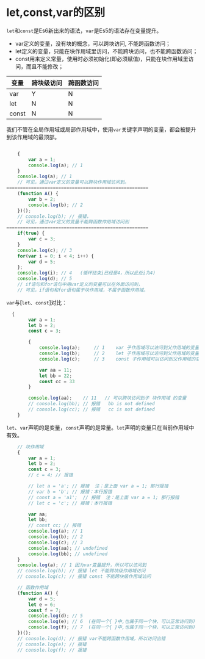 # let,const,var的区别

`let`和`const`是Es6新出来的语法，`var`是Es5的语法存在变量提升。

- var定义的变量，没有块的概念，可以跨块访问, 不能跨函数访问；
- let定义的变量，只能在块作用域里访问，不能跨块访问，也不能跨函数访问；
- const用来定义常量，使用时必须初始化(即必须赋值)，只能在块作用域里访问，而且不能修改；

| 变量  | 跨块级访问 | 跨函数访问 |
| ----- | ---------- | ---------- |
| var   | Y          | N          |
| let   | N          | N          |
| const | N          | N          |

 我们不管在全局作用域或局部作用域中，使用`var`关键字声明的变量，都会被提升到该作用域的最顶部。

```javascript

	{
        var a = 1;
        console.log(a); // 1
    }
    console.log(a); // 1
    // 可见，通过var定义的变量可以跨块作用域访问到。
====================================================
    (function A() {
        var b = 2;
        console.log(b); // 2
    })();
    // console.log(b); // 报错，
    // 可见，通过var定义的变量不能跨函数作用域访问到
====================================================
    if(true) {
        var c = 3;
    }
    console.log(c); // 3
    for(var i = 0; i < 4; i++) {
        var d = 5;
    };
    console.log(i); // 4   (循环结束i已经是4，所以此处i为4)
    console.log(d); // 5
    // if语句和for语句中用var定义的变量可以在外面访问到，
    // 可见，if语句和for语句属于块作用域，不属于函数作用域。
```

`var`与[`let`、`const`]对比：

```javascript
  {
        var a = 1;
        let b = 2;
        const c = 3;    

        {
            console.log(a);     // 1    var	子作用域可以访问到父作用域的变量
            console.log(b);     // 2    let	子作用域可以访问到父作用域的变量
            console.log(c);     // 3    const 子作用域可以访问到父作用域的变量

            var aa = 11;
            let bb = 22;
            const cc = 33
        }

        console.log(aa);    // 11   // 可以跨块访问到子 块作用域 的变量
        // console.log(bb); // 报错   bb is not defined
        // console.log(cc); // 报错   cc is not defined
    }
```

`let`、`var`声明的是变量，`const`声明的是常量。`let`声明的变量只在当前作用域中有效。

```javascript
    // 块作用域
    {
        var a = 1;
        let b = 2;
        const c = 3;
        // c = 4; // 报错

        // let a = 'a'; // 报错  注：是上面 var a = 1; 那行报错
        // var b = 'b'; // 报错：本行报错
        // const a = 'a1';  // 报错  注：是上面 var a = 1; 那行报错
        // let c = 'c'; // 报错：本行报错

        var aa;
        let bb;
        // const cc; // 报错
        console.log(a); // 1
        console.log(b); // 2
        console.log(c); // 3
        console.log(aa); // undefined
        console.log(bb); // undefined
    }
    console.log(a); // 1 因为var变量提升，所以可以访问到
    // console.log(b); // 报错 let 不能跨块级作用域访问
    // console.log(c); // 报错 const 不能跨块级作用域访问

    // 函数作用域
    (function A() {
        var d = 5;
        let e = 6;
        const f = 7;
        console.log(d); // 5
        console.log(e); // 6  (在同一个{ }中,也属于同一个块，可以正常访问到)
        console.log(f); // 7  (在同一个{ }中,也属于同一个块，可以正常访问到)
    })();
    // console.log(d); // 报错 var不能跨函数作用域，所以访问出错
    // console.log(e); // 报错
    // console.log(f); // 报错
```

